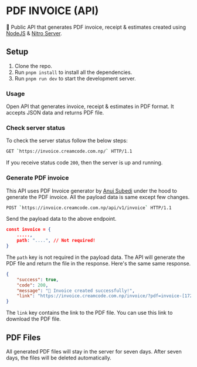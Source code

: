 # PDF INVOICE (API)

🚀 Public API that generates PDF invoice, receipt & estimates created using [NodeJS](https://nodejs.org) & [Nitro Server](https://nitro.unjs.io/).

## Setup

1. Clone the repo.
2. Run `pnpm install` to install all the dependencies.
3. Run `pnpm run dev` to start the development server.

### Usage

Open API that generates invoice, receipt & estimates in PDF format. It accepts JSON data and returns PDF file.

### Check server status

To check the server status follow the below steps:

```sh
GET `https://invoice.creamcode.com.np/` HTTP/1.1
```

If you receive status code `200`, then the server is up and running.

### Generate PDF invoice

This API uses PDF Invoice generator by [Anuj Subedi](https://github.com/h1dd3nsn1p3r/pdf-invoice) under the hood to generate the PDF invoice. All the payload data is same except few changes.

```sh
POST `https://invoice.creamcode.com.np/api/v1/invoice` HTTP/1.1
```

Send the payload data to the above endpoint.

```json
const invoice = {
	.....,
	path: "....", // Not required!
}
```

The `path` key is not required in the payload data. The API will generate the PDF file and return the file in the response. Here's the same same response.

```json
{
	"success": true,
	"code": 200,
	"message": "🎉 Invoice created successfully!",
	"link": "https://invoice.creamcode.com.np/invoice/?pdf=invoice-[1721]-1705093211407.pdf",
}
```

The `link` key contains the link to the PDF file. You can use this link to download the PDF file.

## PDF Files

All generated PDF files will stay in the server for seven days. After seven days, the files will be deleted automatically.







